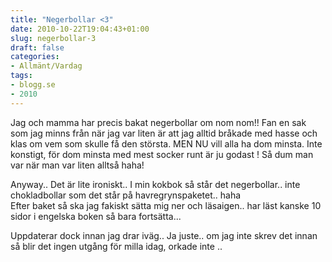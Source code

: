 ```yaml
---
title: "Negerbollar <3"
date: 2010-10-22T19:04:43+01:00
slug: negerbollar-3
draft: false
categories:
- Allmänt/Vardag
tags:
- blogg.se
- 2010
---
```

Jag och mamma har precis bakat negerbollar om nom nom!! Fan en sak som jag minns från när jag var liten är att jag alltid bråkade med hasse och klas om vem som skulle få den största. MEN NU vill alla ha dom minsta. Inte konstigt, för dom minsta med mest socker runt är ju godast ! Så dum man var när man var liten alltså haha!  
  
Anyway.. Det är lite ironiskt.. I min kokbok så står det negerbollar.. inte chokladbollar som det står på havregrynspaketet.. haha  
Efter baket så ska jag fakiskt sätta mig ner och läsaigen.. har läst kanske 10 sidor i engelska boken så bara fortsätta...  
  
Uppdaterar dock innan jag drar iväg.. Ja juste.. om jag inte skrev det innan så blir det ingen utgång för milla idag, orkade inte ..